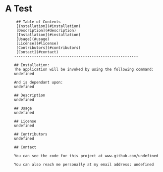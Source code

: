 # A Test
        

         ## Table of Contents
         [Installation](#installation)
         [Description](#description)
         [Installation](#installation)
         [Usage](#usage)
         [License](#license)
         [Contributors](#contributors)
         [Contact](#contact)
        --------------------------------------------------------

        ## Installation:
        The application will be invoked by using the following command:
        undefined

        And is dependant upon:
        undefined

        ## Description
        undefined

        ## Usage
        undefined

        ## License
        undefined

        ## Contributors
        undefined

        ## Contact

        You can see the code for this project at www.github.com/undefined

        You can also reach me personally at my email address: undefined
